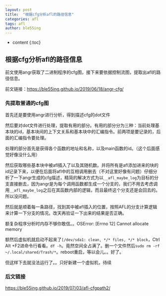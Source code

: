 ```yaml
---
layout: post
title:  "根据cfg分析afl的路径信息"
categories: afl
tags: afl
author: ble55ing
---
```


* content
{:toc}
## 根据cfg分析afl的路径信息

前文使用angr获取了二进制程序的cfg图，接下来要依据控制流图，提取出afl的路径信息。

前文链接：<https://ble55ing.github.io/2019/06/18/angr-cfg/>

### 先提取普通的cfg图

首先还是要使用angr进行分析，得到描述cfg的dot文件

然后要对dot文件进行处理，提取有用的部分。有用的部分分为三种：当前处理基本块的id，基本块间的上下文关系和基本块中的汇编指令。前两项是要记录的，后面的汇编指令要处理。

处理的部分首先是获得各个函数的地址和名称，以及main函数的id。（这个后面感觉好像没什么用）

然后获取哪些基本块中被afl插入了以及其随机数。并将所有是afl添加进来的块的id记录下来，以便在后面将afl中的互相调用删去（不对这里好像有问题）仔细分析了一下angr生成的cfg描述，精简的解决方式为以```__afl_maybe_log```为目标的分支直接删去，因为angr是为每个调用函数都生成一个分支的，我们不用去考虑调用```__afl_maybe_log```之后在其函数内部的逻辑，而且最终这个分支还是会回去的。所以没问题。

然后就是顺着每一条路径，找到其中被afl插入的位置，按照AFL的分支计算逻辑来计算一下分支的情况。改天再验证一下出来的结果是否正确。

额复杂程序分析时内存不够你敢信。。OSError: [Errno 12] Cannot allocate memory

额然后虚拟机就启动不起来了```[/dev/sda1: clean, */* files, */* block```，Ctrl Alt +F2进命令行看看。```df -h```。竟然空间全占满了。删一个文件然后```sudo rm -rf ~/.local/shared/Trash/*```。reboot重启，等以会儿。。好了。

但这样下去就没法运行了。。只好新建一个虚拟机，待续

### 后文链接
<https://ble55ing.github.io/2019/07/03/afl-cfgpath2/>

